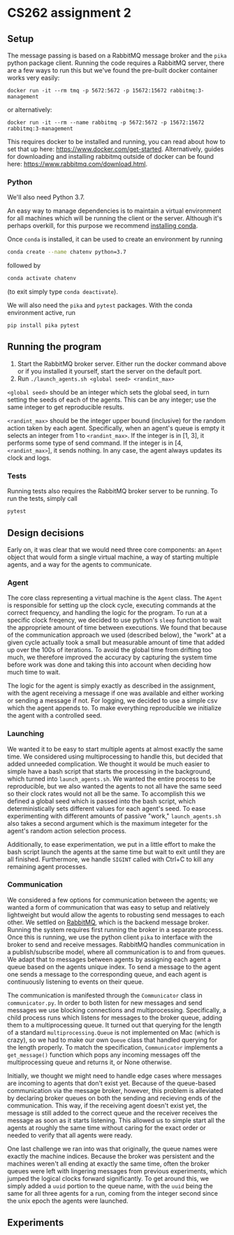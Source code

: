 # CS262 assignment 2


## Setup

The message passing is based on a RabbitMQ message broker and the `pika` python package client. Running the code requires a RabbitMQ server, there are a few ways to run this but we've found the pre-built docker container works very easily:

```
docker run -it --rm tmq -p 5672:5672 -p 15672:15672 rabbitmq:3-management
```

or alternatively:

```
docker run -it --rm --name rabbitmq -p 5672:5672 -p 15672:15672 rabbitmq:3-management
```

This requires docker to be installed and running, you can read about how to set that up here: https://www.docker.com/get-started. Alternatively, guides for downloading and installing rabbitmq outside of docker can be found here: https://www.rabbitmq.com/download.html.

### Python

We'll also need Python 3.7.

An easy way to manage dependencies is to maintain a virtual environment for all machines which will be running the client or the server.
Although it's perhaps overkill, for this purpose we recommend [installing conda](https://docs.conda.io/projects/conda/en/latest/user-guide/install/).

Once `conda` is installed, it can be used to create an environment by running
 ```bash
 conda create --name chatenv python=3.7
 ```
 followed by
 ```bash
 conda activate chatenv
 ```
(to exit simply type `conda deactivate`).

We will also need the `pika` and `pytest` packages. With the conda environment active, run

```
pip install pika pytest
```

## Running the program

1. Start the RabbitMQ broker server. Either run the docker command above or if you installed it yourself, start the server on the default port.
2. Run `./launch_agents.sh <global seed> <randint_max>`

`<global seed>` should be an integer which sets the global seed, in turn setting the seeds of each of the agents. This can be any integer; use the same integer to get reproducible results.

`<randint_max>` should be the integer upper bound (inclusive) for the random action taken by each agent. Specifically, when an agent's queue is empty it selects an integer from 1 to `<randint_max>`. If the integer is in \[1, 3\], it performs some type of send command. If the integer is in \[4, `<randint_max>`\], it sends nothing. In any case, the agent always updates its clock and logs.

### Tests

Running tests also requires the RabbitMQ broker server to be running. To run the tests, simply call

```
pytest
```

## Design decisions

Early on, it was clear that we would need three core components: an `Agent` object that would form a single virtual machine, a way of starting multiple agents, and a way for the agents to communicate.

### Agent

The core class representing a virtual machine is the `Agent` class. The `Agent` is responsible for setting up the clock cycle, executing commands at the correct frequency, and handling the logic for the program. To run at a specific clock freqency, we decided to use python's `sleep` function to wait the appropriete amount of time between executions. We found that because of the communication approach we used (described below), the "work" at a given cycle actually took a small but measurable amount of time that added up over the 100s of iterations. To avoid the global time from drifting too much, we therefore improved the accuracy by capturing the system time before work was done and taking this into account when deciding how much time to wait.

The logic for the agent is simply exactly as described in the assignment, with the agent receiving a message if one was available and either working or sending a message if not. For logging, we decided to use a simple csv which the agent appends to. To make everything reproducible we initialize the agent with a controlled seed.

### Launching

We wanted it to be easy to start multiple agents at almost exactly the same time. We considered using multiprocessing to handle this, but decided that added unneeded complication. We thought it would be much easier to simple have a bash script that starts the processing in the background, which turned into `launch_agents.sh`. We wanted the entire process to be reproducible, but we also wanted the agents to not all have the same seed so their clock rates would not all be the same. To accomplish this we defined a global seed which is passed into the bash script, which deterministically sets different values for each agent's seed. To ease experimenting with different amounts of passive "work," `launch_agents.sh` also takes a second argument which is the maximum integeter for the agent's random action selection process.

Additionally, to ease experimentation, we put in a little effort to make the bash script launch the agents at the same time but wait to exit until they are all finished. Furthermore, we handle `SIGINT` called with Ctrl+C to kill any remaining agent processes.

### Communication

We considered a few options for communication between the agents; we wanted a form of communication that was easy to setup and relatively lightweight but would allow the agents to robusting send messages to each other. We settled on [RabbitMQ](https://www.rabbitmq.com/), which is the backend message broker. Running the system requires first running the broker in a separate process. Once this is running, we use the python client `pika` to interface with the broker to send and receive messages. RabbitMQ handles communication in a publish/subscribe model, where all communication is to and from queues. We adapt that to messages between agents by assigning each agent a queue based on the agents unique index. To send a message to the agent one sends a message to the corresponding queue, and each agent is continuously listening to events on their queue.

The communication is manifested through the `Communicator` class in `communicator.py`. In order to both listen for new messages and send messages we use blocking connections and multiprocessing. Specifically, a child process runs which listens for messages to the broker queue, adding them to a multiprocessing queue. It turned out that querying for the length of a standard `multiprocessing.Queue` is not implemented on Mac (which is crazy), so we had to make our own `Queue` class that handled querying for the length properly. To match the specification, `Communicator` implements a `get_message()` function which pops any incoming messages off the multiprocessing queue and returns it, or None otherwise.

Initially, we thought we might need to handle edge cases where messages are incoming to agents that don't exist yet. Because of the queue-based communication via the message broker, however, this problem is alleviated by declaring broker queues on both the sending and recieving ends of the communication. This way, if the receiving agent doesn't exist yet, the message is still added to the correct queue and the receiver receives the message as soon as it starts listening. This allowed us to simple start all the agents at roughly the same time without caring for the exact order or needed to verify that all agents were ready.

One last challenge we ran into was that originally, the queue names were exactly the machine indices. Because the broker was persistent and the machines weren't all ending at exactly the same time, often the broker queues were left with lingering messages from previous experiments, which jumped the logical clocks forward significantly. To get around this, we simply added a `uuid` portion to the queue name, with the `uuid` being the same for all three agents for a run, coming from the integer second since the unix epoch the agents were launched.

## Experiments
